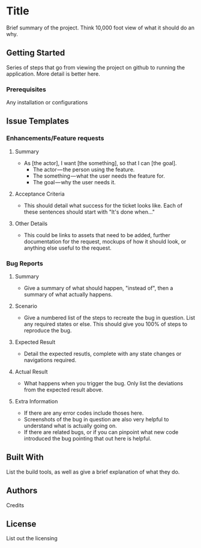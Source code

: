 # Title

Brief summary of the project.  Think 10,000 foot view of what it should do an why.

## Getting Started

Series of steps that go from viewing the project on github to running the application.  More detail is better here.

### Prerequisites

Any installation or configurations 

## Issue Templates

### Enhancements/Feature requests

1. Summary
    * As [the actor], I want [the something], so that I can [the goal].
      * The actor — the person using the feature.
      * The something — what the user needs the feature for.
      * The goal — why the user needs it.

2. Acceptance Criteria
    * This should detail what success for the ticket looks like.  Each of these sentences should start with "It's done when..."

3. Other Details
    * This could be links to assets that need to be added, further documentation for the request, mockups of how it should look, or anything else useful to the request.

### Bug Reports

1. Summary 
    * Give a summary of what should happen, "instead of", then a summary of what actually happens.

2. Scenario
    * Give a numbered list of the steps to recreate the bug in question.  List any required states or else.  This should give you 100% of steps to reproduce the bug.
  
3. Expected Result
    * Detail the expected resutls, complete with any state changes or navigations required.

4. Actual Result
    * What happens when you trigger the bug.  Only list the deviations from the expected result above.  

5. Extra Information
    * If there are any error codes include thoses here.
    * Screenshots of the bug in question are also very helpful to understand what is actually going on.
    * If there are related bugs, or if you can pinpoint what new code introduced the bug pointing that out here is helpful.


## Built With

List the build tools, as well as give a brief explanation of what they do.

## Authors

Credits

## License

List out the licensing 
